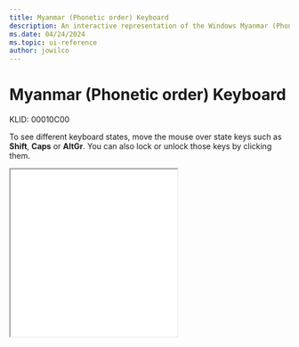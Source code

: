 ```yaml
---
title: Myanmar (Phonetic order) Keyboard
description: An interactive representation of the Windows Myanmar (Phonetic order) keyboard. To see different keyboard states, click or move the mouse over the state keys.
ms.date: 04/24/2024
ms.topic: ui-reference
author: jowilco
---
```


# Myanmar (Phonetic order) Keyboard

KLID: 00010C00

To see different keyboard states, move the mouse over state keys such as **Shift**, **Caps** or **AltGr**. You can also lock or unlock those keys by clicking them.

<iframe src="kbdmyan_1.html" height="300"></iframe>
